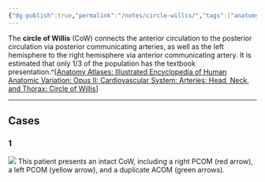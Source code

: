 ```yaml
---
{"dg-publish":true,"permalink":"/notes/circle-willis/","tags":["anatomy","CTA"],"created":"2023-09-27T17:21:02.519-07:00","updated":"2023-09-27T20:13:51.883-07:00"}
---
```


The **circle of Willis** (CoW) connects the anterior circulation to the posterior circulation via posterior communicating arteries, as well as the left hemisphere to the right hemisphere via anterior communicating artery. It is estimated that only 1/3 of the population has the textbook presentation.^[[Anatomy Atlases: Illustrated Encyclopedia of Human Anatomic Variation: Opus II: Cardiovascular System: Arteries: Head, Neck, and Thorax: Circle of Willis](https://www.anatomyatlases.org/AnatomicVariants/Cardiovascular/Text/Arteries/CircleofWillis.shtml)]

---

## Cases 
### 1

![](https://i.imgur.com/KMsEdXp.jpg)
This patient presents an intact CoW, including a right PCOM (red arrow), a left PCOM (yellow arrow), and a duplicate ACOM (green arrows).